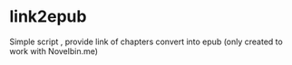 # link2epub
Simple script , provide link of chapters convert into epub (only created to work with Novelbin.me)
